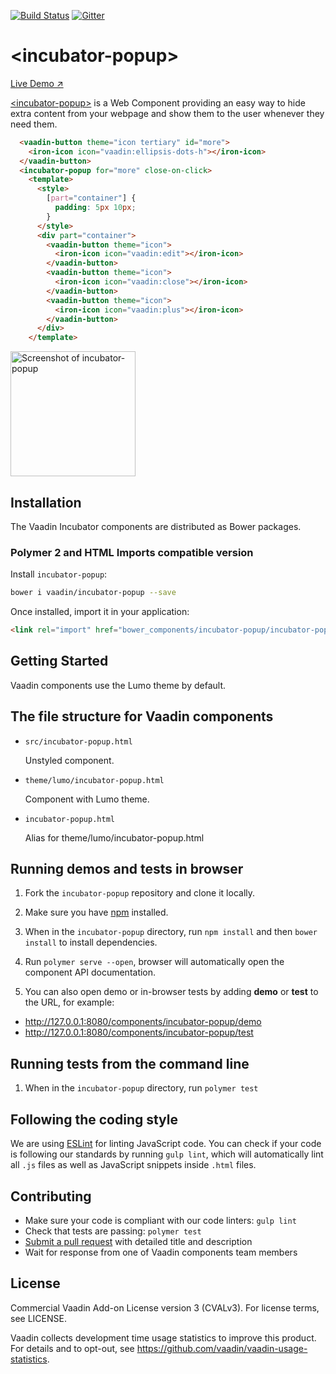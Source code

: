 [![Build Status](https://travis-ci.org/vaadin/incubator-popup.svg?branch=master)](https://travis-ci.org/vaadin/incubator-popup)
[![Gitter](https://badges.gitter.im/Join%20Chat.svg)](https://gitter.im/vaadin/web-components?utm_source=badge&utm_medium=badge&utm_campaign=pr-badge)

# &lt;incubator-popup&gt;

[Live Demo ↗](https://incubator.app.fi/incubator-popup-demo/)


[&lt;incubator-popup&gt;](https://vaadin.com/directory/components/vaadinincubator-popup) is a Web Component providing an easy way to hide extra content from your webpage and show them to the user whenever they need them.

```html
  <vaadin-button theme="icon tertiary" id="more">
    <iron-icon icon="vaadin:ellipsis-dots-h"></iron-icon>
  </vaadin-button>
  <incubator-popup for="more" close-on-click>
    <template>
      <style>
        [part="container"] {
          padding: 5px 10px;
        }
      </style>
      <div part="container">
        <vaadin-button theme="icon">
          <iron-icon icon="vaadin:edit"></iron-icon>
        </vaadin-button>
        <vaadin-button theme="icon">
          <iron-icon icon="vaadin:close"></iron-icon>
        </vaadin-button>
        <vaadin-button theme="icon">
          <iron-icon icon="vaadin:plus"></iron-icon>
        </vaadin-button>
      </div>
    </template>
```

[<img src="https://raw.githubusercontent.com/vaadin/incubator-popup/master/screenshot.png" width="200" alt="Screenshot of incubator-popup">](https://vaadin.com/components/incubator-popup)


## Installation

The Vaadin Incubator components are distributed as Bower packages.

### Polymer 2 and HTML Imports compatible version

Install `incubator-popup`:

```sh
bower i vaadin/incubator-popup --save
```

Once installed, import it in your application:

```html
<link rel="import" href="bower_components/incubator-popup/incubator-popup.html">
```

## Getting Started

Vaadin components use the Lumo theme by default.

## The file structure for Vaadin components

- `src/incubator-popup.html`

  Unstyled component.

- `theme/lumo/incubator-popup.html`

  Component with Lumo theme.

- `incubator-popup.html`

  Alias for theme/lumo/incubator-popup.html


## Running demos and tests in browser

1. Fork the `incubator-popup` repository and clone it locally.

1. Make sure you have [npm](https://www.npmjs.com/) installed.

1. When in the `incubator-popup` directory, run `npm install` and then `bower install` to install dependencies.

1. Run `polymer serve --open`, browser will automatically open the component API documentation.

1. You can also open demo or in-browser tests by adding **demo** or **test** to the URL, for example:

  - http://127.0.0.1:8080/components/incubator-popup/demo
  - http://127.0.0.1:8080/components/incubator-popup/test


## Running tests from the command line

1. When in the `incubator-popup` directory, run `polymer test`


## Following the coding style

We are using [ESLint](http://eslint.org/) for linting JavaScript code. You can check if your code is following our standards by running `gulp lint`, which will automatically lint all `.js` files as well as JavaScript snippets inside `.html` files.


## Contributing

  - Make sure your code is compliant with our code linters: `gulp lint`
  - Check that tests are passing: `polymer test`
  - [Submit a pull request](https://www.digitalocean.com/community/tutorials/how-to-create-a-pull-request-on-github) with detailed title and description
  - Wait for response from one of Vaadin components team members


## License

Commercial Vaadin Add-on License version 3 (CVALv3). For license terms, see LICENSE.

Vaadin collects development time usage statistics to improve this product. For details and to opt-out, see https://github.com/vaadin/vaadin-usage-statistics.
